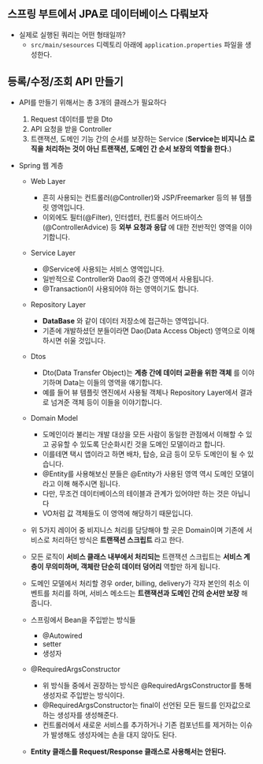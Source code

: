 ## 스프링 부트에서 JPA로 데이터베이스 다뤄보자
  - 실제로 실행된 쿼리는 어떤 형태일까?
    - `src/main/sesources` 디렉토리 아래에 `application.properties` 파일을 생성한다.

## 등록/수정/조회 API 만들기
  - API를 만들기 위해서는 총 3개의 클래스가 필요하다
    1. Request 데이터를 받을 Dto
    2. API 요청을 받을 Controller
    3. 트랜잭션, 도메인 기능 간의 순서를 보장하는 Service
       (__Service는 비지니스 로직을 처리하는 것이 아닌 트랜잭션, 도메인 간 순서 보장의 역할을 한다.__)

  - Spring 웹 계층
    - Web Layer
      - 흔히 사용되는 컨트롤러(@Controller)와 JSP/Freemarker 등의 뷰 템플릿 영역입니다.
      - 이외에도 필터(@Filter), 인터셉터, 컨트롤러 어드바이스(@ControllerAdvice) 등 
        __외부 요청과 응답__ 에 대한 전반적인 영역을 이야기합니다.
    - Service Layer
      - @Service에 사용되는 서비스 영역입니다.
      - 일반적으로 Controller와 Dao의 중간 영역에서 사용됩니다.
      - @Transaction이 사용되어야 하는 영역이기도 합니다.
    - Repository Layer
      - __DataBase__ 와 같이 데이터 저장소에 접근하는 영역입니다.
      - 기존에 개발하셨던 분들이라면 Dao(Data Access Object) 영역으로 이해하시면 쉬울 것입니다.
    - Dtos
      - Dto(Data Transfer Object)는 __계층 간에 데이터 교환을 위한 객체__ 를 이야기하며 Data는
        이들의 영역을 얘기합니다.
      - 예를 들어 뷰 템플릿 엔진에서 사용될 객체나 Repository Layer에서 
         결과로 넘겨준 객체 등이 이들을 이야기합니다.
    - Domain Model
      - 도메인이라 불리는 개발 대상을 모든 사람이 동일한 관점에서 이해할 수 있고 공유할 수 있도록
        단순화시킨 것을 도메인 모델이라고 합니다.
      - 이를테면 택시 앱이라고 하면 배차, 탑승, 요금 등이 모두 도메인이 될 수 있습니다.
      - @Entity를 사용해보신 분들은 @Entity가 사용된 영역 역시 도메인 모델이라고
        이해 해주시면 됩니다.
      - 다만, 무조건 데이터베이스의 테이블과 관계가 있어야만 하는 것은 아닙니다
      - VO처럼 값 객체들도 이 영역에 해당하기 때문입니다.
    - 위 5가지 레이어 중 비지니스 처리를 담당해야 할 곳은 Domain이며
      기존에 서비스로 처리하던 방식은 __트랜잭션 스크립트__ 라고 한다.
    - 모든 로직이 __서비스 클래스 내부에서 처리되는__ 트랜잭션 스크립트는
      __서비스 계층이 무의미하며, 객체란 단순히 데이터 덩어리__ 역할만 하게 됩니다.
    - 도메인 모델에서 처리할 경우 order, billing, delivery가 각자 본인의 취소 이벤트를 처리를 하며,
      서비스 메소드는 __트랜잭션과 도메인 간의 순서만 보장__ 해 줍니다.
    
    - 스프링에서 Bean을 주입받는 방식들
      - @Autowired
      - setter
      - 생성자
    - @RequiredArgsConstructor
      - 위 방식들 중에서 권장하는 방식은 @RequiredArgsConstructor를 통해 생성자로 주입받는 방식이다.
      - @RequiredArgsConstructor는 final이 선언된 모든 필드를 인자값으로 하는 생성자를 생성해준다.
      - 컨트롤러에서 새로운 서비스를 추가하거나 기존 컴포넌트를 제거하는 이슈가 발생해도 생성자에는 손을 대지 않아도 된다.
    - __Entity 클래스를 Request/Response 클래스로 사용해서는 안된다.__